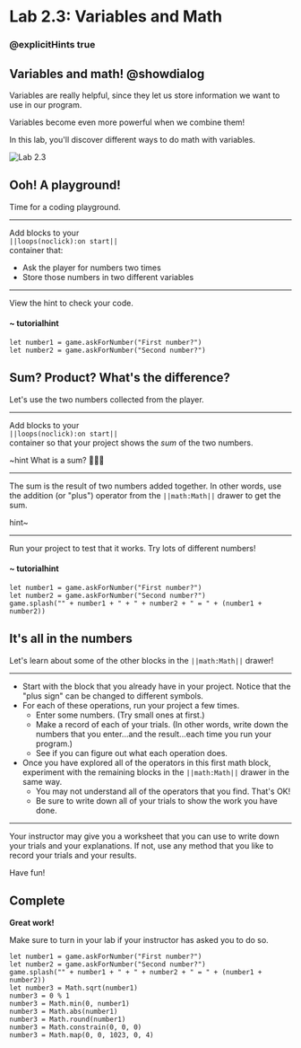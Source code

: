 # Lab 2.3: Variables and Math
### @explicitHints true

## Variables and math! @showdialog

Variables are really helpful, 
since they let us store information we want to use in our program.

Variables become even more powerful when we combine them!

In this lab, you'll discover different ways to do math with variables.

![Lab 2.3](https://arcade.makecode.com/api/_6rp7vgR10M1P/thumb)

## Ooh! A playground!

Time for a coding playground.

---


Add blocks to your <br/>
``||loops(noclick):on start||`` <br/>
container that:

-    Ask the player for numbers two times
-    Store those numbers in two different variables

---


View the hint to check your code.

#### ~ tutorialhint

```blocks
let number1 = game.askForNumber("First number?")
let number2 = game.askForNumber("Second number?")
```

## Sum? Product? What's the difference?

Let's use the two numbers collected from the player.

---


Add blocks to your <br/>
``||loops(noclick):on start||`` <br/>
container so that your project shows the *sum* of the two numbers.


~hint What is a sum? 🤷🏽‍♀️

---

The sum is the result of two numbers added together. In other words,
use the addition (or "plus") operator from the ``||math:Math||`` drawer to get the sum.

hint~


---


Run your project to test that it works. Try lots of different numbers!


#### ~ tutorialhint

```blocks
let number1 = game.askForNumber("First number?")
let number2 = game.askForNumber("Second number?")
game.splash("" + number1 + " + " + number2 + " = " + (number1 + number2))
```

## It's all in the numbers

Let's learn about some of the other blocks in the ``||math:Math||`` drawer!

---

-    Start with the block that you already have in your project.
Notice that the "plus sign" can be changed to different symbols.
-    For each of these operations, run your project a few times.
     -    Enter some numbers. (Try small ones at first.)
     -    Make a record of each of your trials.
          (In other words, write down the numbers that you enter...and the result...each time
          you run your program.)
     -    See if you can figure out what each operation does.
-    Once you have explored all of the operators in this first math block,
experiment with the remaining blocks in the
``||math:Math||``
drawer in the same way.
     -    You may not understand all of the operators that you find. That's OK!
     -    Be sure to write down all of your trials to show the work you have done.

---

Your instructor may give you a worksheet that you can use to write down
your trials and your explanations. If not, use any method that you like
to record your trials and your results.

Have fun!


## Complete

**Great work!**

Make sure to turn in your lab if your instructor has asked you to do so.



```ghost
let number1 = game.askForNumber("First number?")
let number2 = game.askForNumber("Second number?")
game.splash("" + number1 + " + " + number2 + " = " + (number1 + number2))
let number3 = Math.sqrt(number1)
number3 = 0 % 1
number3 = Math.min(0, number1)
number3 = Math.abs(number1)
number3 = Math.round(number1)
number3 = Math.constrain(0, 0, 0)
number3 = Math.map(0, 0, 1023, 0, 4)
```
